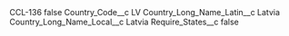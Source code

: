<?xml version="1.0" encoding="UTF-8"?>
<CustomMetadata xmlns="http://soap.sforce.com/2006/04/metadata" xmlns:xsi="http://www.w3.org/2001/XMLSchema-instance" xmlns:xsd="http://www.w3.org/2001/XMLSchema">
    <label>CCL-136</label>
    <protected>false</protected>
    <values>
        <field>Country_Code__c</field>
        <value xsi:type="xsd:string">LV</value>
    </values>
    <values>
        <field>Country_Long_Name_Latin__c</field>
        <value xsi:type="xsd:string">Latvia</value>
    </values>
    <values>
        <field>Country_Long_Name_Local__c</field>
        <value xsi:type="xsd:string">Latvia</value>
    </values>
    <values>
        <field>Require_States__c</field>
        <value xsi:type="xsd:boolean">false</value>
    </values>
</CustomMetadata>
